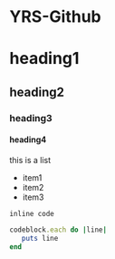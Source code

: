 YRS-Github
==========

# heading1
## heading2
### heading3
#### heading4

this is a list
- item1
- item2
- item3

`inline code`

```ruby
codeblock.each do |line|
   puts line
end
```
